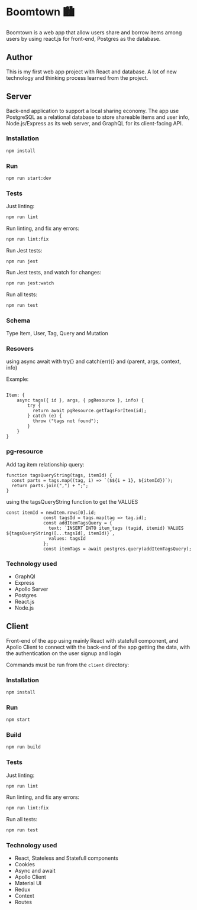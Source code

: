 # Boomtown 🏙

Boomtown is a web app that allow users share and borrow items among users by using react.js for front-end, Postgres as the database.

## Author

This is my first web app project with React and database. A lot of new technology and thinking process learned from the project.

## Server

Back-end application to support a local sharing economy. The app use PostgreSQL as a relational database to store shareable items and user info, Node.js/Express as its web server, and GraphQL for its client-facing API.

### Installation

```bash
npm install
```

### Run

```bash
npm run start:dev
```

### Tests

Just linting:

```bash
npm run lint
```

Run linting, and fix any errors:

```bash
npm run lint:fix
```

Run Jest tests:

```
npm run jest
```

Run Jest tests, and watch for changes:

```bash
npm run jest:watch
```

Run all tests:

```bash
npm run test
```

### Schema

Type Item, User, Tag, Query and Mutation

### Resovers

using async await with try{} and catch(err){} and (parent, args, context, info)

Example:

```

Item: {
    async tags({ id }, args, { pgResource }, info) {
        try {
          return await pgResource.getTagsForItem(id);
        } catch (e) {
          throw ("tags not found");
        }
    }
}

```

### pg-resource

Add tag item relationship query:

```
function tagsQueryString(tags, itemId) {
  const parts = tags.map((tag, i) => `($${i + 1}, ${itemId})`);
  return parts.join(",") + ";";
}
```

using the tagsQueryString function to get the VALUES

```
const itemId = newItem.rows[0].id;
              const tagsId = tags.map(tag => tag.id);
              const addItemTagsQuery = {
                text: `INSERT INTO item_tags (tagid, itemid) VALUES ${tagsQueryString([...tagsId], itemId)}`,
                values: tagsId
              };
              const itemTags = await postgres.query(addItemTagsQuery);

```

### Technology used

- GraphQl
- Express
- Apollo Server
- Postgres
- React.js
- Node.js

## Client

Front-end of the app using mainly React with statefull component, and Apollo Client to connect with the back-end of the app getting the data, with the authentication on the user signup and login

Commands must be run from the `client` directory:

### Installation

```bash
npm install
```

### Run

```bash
npm start
```

### Build

```bash
npm run build
```

### Tests

Just linting:

```bash
npm run lint
```

Run linting, and fix any errors:

```bash
npm run lint:fix
```

Run all tests:

```bash
npm run test
```

### Technology used

- React, Stateless and Statefull components
- Cookies
- Async and await
- Apollo Client
- Material UI
- Redux
- Context
- Routes
